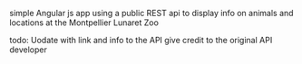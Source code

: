 simple Angular js app using a public REST api to display info on animals and locations at the Montpellier Lunaret Zoo

todo:
Uodate with link and info to the API 
give credit to the original API developer
